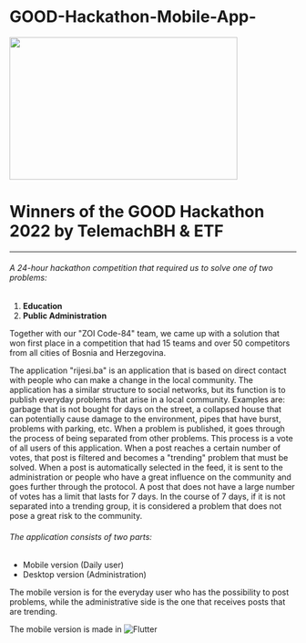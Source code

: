 # GOOD-Hackathon-Mobile-App-
<div id="header">
<img src="https://telemach.ba/wp-content/uploads/2022/09/RASPORED_BANER-WEB.jpg" width="400" height="250">
</div>

# Winners of the GOOD Hackathon 2022 by TelemachBH & ETF

---

###### A 24-hour hackathon competition that required us to solve one of two problems:
1. **Education**
2. **Public Administration**

Together with our "ZOI Code-84" team, we came up with a solution that won first place in a competition that had 15 teams and over 50
competitors from all cities of Bosnia and Herzegovina.

The application "rijesi.ba" is an application that is based on direct contact with people who can make a change in the local community.
The application has a similar structure to social networks, but its function is to publish everyday problems that arise in a local community.
Examples are: garbage that is not bought for days on the street, a collapsed house that can potentially cause damage to the environment, pipes that have burst, problems with parking, etc.
When a problem is published, it goes through the process of being separated from other problems. This process is a vote of all users of this application.
When a post reaches a certain number of votes, that post is filtered and becomes a "trending" problem that must be solved.
When a post is automatically selected in the feed, it is sent to the administration or people who have a great influence on the community and goes further through the protocol.
A post that does not have a large number of votes has a limit that lasts for 7 days. In the course of 7 days, if it is not separated into a trending group, it is considered a problem that does not pose a great risk to the community.

###### The application consists of two parts:
- Mobile version (Daily user)
- Desktop version (Administration)

The mobile version is for the everyday user who has the possibility to post problems, while the administrative side is the one that receives posts that are trending.

The mobile version is made in ![Flutter](https://img.shields.io/badge/Flutter-02569B?style=for-the-badge&logo=flutter&logoColor=white)

